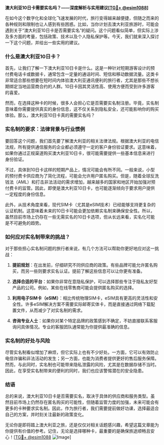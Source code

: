 **澳大利亚10日卡需要实名吗？——深度解析与实用建议[[TG💪+ @esim1088](https://t.me/s/esim1088)]**

在如今这个数字化和全球化飞速发展的时代，旅行变得越来越便捷，但随之而来的各种规则和限制也让人感到有些困惑。比如，当你计划去澳大利亚旅游时，可能会遇到关于“澳大利亚10日卡是否需要实名”的疑问。这个问题看似简单，但实际上涉及多方面的考量，包括政策、技术以及个人隐私保护等。今天，我们就来深入探讨一下这个问题，并给出一些实用的建议。

### 什么是澳大利亚10日卡？

首先，让我们了解一下澳大利亚10日卡是什么。这是一种针对短期游客设计的预付费电话卡或数据卡，通常包含一定量的通话时间、短信和移动数据流量。这类卡非常适合那些想要在短时间内体验澳大利亚通讯便利的旅行者，尤其是那些不想长期绑定当地运营商合约的人群。10日卡因其灵活性高、使用方便而受到许多游客的喜爱。

然而，在选择这种卡的时候，很多人会担心它是否需要实名制注册。毕竟，实名制意味着你需要提供真实的身份信息，这不仅关系到隐私安全，还可能影响你的购买体验。那么，澳大利亚10日卡真的需要实名吗？

### 实名制的要求：法律背景与行业惯例

要回答这个问题，我们首先要了解澳大利亚的相关法律法规。根据澳大利亚的电信法规，所有提供通信服务的企业都必须遵守一定的客户身份验证要求。这意味着，如果你通过正规渠道购买澳大利亚10日卡，很可能需要提供一些基本信息来进行身份验证。

不过，具体到10日卡这样的短期产品上，情况可能会有所不同。一般来说，小型的预付费卡供应商为了简化流程，可能会允许用户匿名购买。但是，随着全球反洗钱法（AML）和打击非法活动的需求增加，越来越多的国家和地区开始加强对预付费卡的监管。因此，即使是澳大利亚10日卡，也可能逐渐倾向于要求用户提供一定程度的身份信息。

此外，从技术角度来看，现代SIM卡（尤其是eSIM技术）已经能够支持更复杂的认证机制。这意味着未来的10日卡可能会更加依赖实名制来确保安全性。所以，虽然目前市场上仍存在一些无需实名的10日卡选项，但从长远来看，实名化可能是不可避免的趋势。

### 如何应对实名制带来的挑战？

对于那些担心实名制问题的旅行者来说，有几个方法可以帮助你更好地应对这一挑战：

1. **提前规划**：在出发前，仔细研究不同供应商的政策。有些品牌可能允许匿名购买，而另一些则要求实名认证。提前了解这些信息可以让你更有准备。

2. **选择合适的平台**：如果你非常在意隐私保护，可以选择那些专注于隐私友好型产品的公司。例如，某些在线零售商可能会提供匿名购买的选择。

3. **利用电子SIM卡（eSIM）**：相比传统物理SIM卡，eSIM具有更高的灵活性和安全性。许多eSIM解决方案不需要实际邮寄实体卡，而是直接通过网络下载配置文件，从而减少了对实名制的需求。

4. **咨询专业人士**：如果你对某个特定品牌的政策感到不确定，不妨直接联系客服询问具体情况。专业的客服团队通常能为你提供最准确的信息。

### 实名制的好处与风险

尽管实名制看似增加了麻烦，但它实际上也有不少好处。一方面，它可以有效防止电信诈骗和非法活动的发生；另一方面，也能为消费者提供更好的售后服务保障。然而，与此同时，实名制也可能带来隐私泄露的风险，尤其是在数据存储不当时。因此，在享受实名制带来的便利的同时，我们也应该警惕潜在的安全隐患。

### 结语

总的来说，澳大利亚10日卡是否需要实名，取决于具体的供应商和服务类型。虽然目前市场上仍然存在匿名购买的可能性，但随着监管力度的加强，未来可能会有更多的卡种要求实名制。因此，作为旅行者，我们需要提前做好功课，选择最适合自己的方案，并时刻关注最新的政策变化。

无论你是即将踏上澳大利亚之旅，还是仅仅对相关话题感兴趣，希望这篇文章能为你提供有价值的参考。记住，无论是选择哪种卡，最重要的是确保旅途顺畅且安心！[[TG💪+ @esim1088](https://t.me/s/esim1088) ![Image](https://i.postimg.cc/4NQfJmqS/Snipaste-2025-05-13-00-14-12.png)]